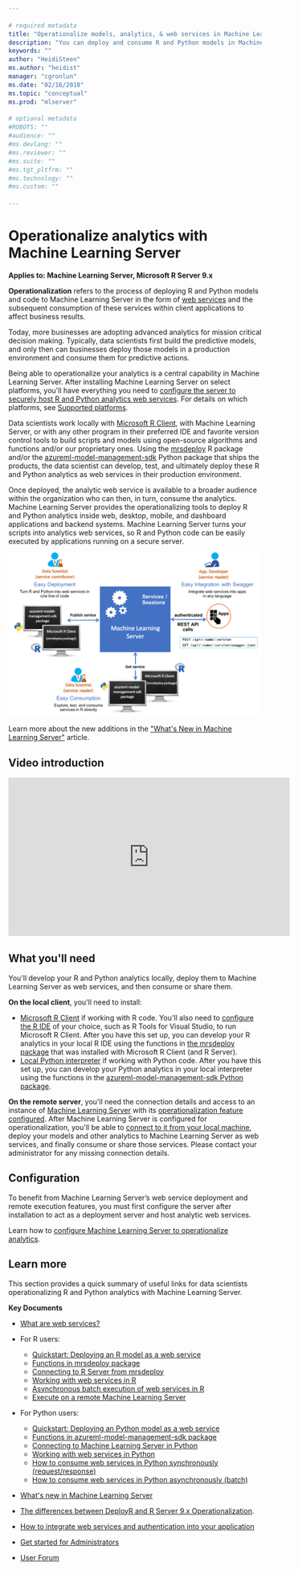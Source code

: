 ```yaml
---

# required metadata
title: "Operationalize models, analytics, & web services in Machine Learning Server"
description: "You can deploy and consume R and Python models in Machine Learning Server to operationalize them."
keywords: ""
author: "HeidiSteen"
ms.author: "heidist"
manager: "cgronlun"
ms.date: "02/16/2018"
ms.topic: "conceptual"
ms.prod: "mlserver"

# optional metadata
#ROBOTS: ""
#audience: ""
#ms.devlang: ""
#ms.reviewer: ""
#ms.suite: ""
#ms.tgt_pltfrm: ""
#ms.technology: ""
#ms.custom: ""

---
```


# Operationalize analytics with Machine Learning Server

**Applies to: Machine Learning Server, Microsoft R Server 9.x**  

**Operationalization** refers to the process of deploying R and Python models and code to Machine Learning Server in the form of [web services](operationalize/concept-what-are-web-services.md) and the subsequent consumption of these services within client applications to affect business results.

Today, more businesses are adopting advanced analytics for mission critical decision making. Typically, data scientists first build the predictive models, and only then can businesses deploy those models in a production environment and consume them for predictive actions. 

Being able to operationalize your analytics is a central capability in Machine Learning Server. After installing Machine Learning Server on select platforms, you'll have everything you need to [configure the server to securely host R and Python analytics web services](operationalize/configure-start-for-administrators.md#configure-server-for-operationalization).  For details on which platforms, see [Supported platforms](operationalize/configure-start-for-administrators.md#supported-platforms).

Data scientists work locally with [Microsoft R Client](r-client/what-is-microsoft-r-client.md), with Machine Learning Server, or with any other program in their preferred IDE and favorite version control tools to build scripts and models using open-source algorithms and functions and/or our proprietary ones. Using the [mrsdeploy](r-reference/mrsdeploy/mrsdeploy-package.md) R package and/or the [azureml-model-management-sdk](python-reference/azureml-model-management-sdk/azureml-model-management-sdk.md) Python package that ships the products, the data scientist can develop, test, and ultimately deploy these R and Python analytics as web services in their production environment. 

Once deployed, the analytic web service is available to a broader audience within the organization who can then, in turn, consume the analytics. Machine Learning Server provides the operationalizing tools to deploy R and Python analytics inside web, desktop, mobile, and dashboard applications and backend systems. Machine Learning Server turns your scripts into analytics web services, so R and Python code can be easily executed by applications running on a secure server.


![Operationalize web services, R &models with Machine Learning Server](media/what-is-operationalization/data-scientist-easy-deploy.png) 

Learn more about the new additions in the ["What's New in Machine Learning Server"](whats-new-in-machine-learning-server.md) article.

## Video introduction

<div align="center"><iframe width="560" height="315" src="https://www.youtube.com/embed/7i19-s9mxJU" frameborder="0" allowfullscreen></iframe></div>

## What you'll need

You'll develop your R and Python analytics locally, deploy them to Machine Learning Server as web services, and then consume or share them.

**On the local client**, you'll need to install:
+ [Microsoft R Client](r-client/what-is-microsoft-r-client.md) if working with R code.  You'll also need to [configure the R IDE](https://msdn.microsoft.com/en-us/microsoft-r/r-client-get-started#step-2-configure-your-ide) of your choice, such as R Tools for Visual Studio, to run Microsoft R Client.  After you have this set up, you can develop your R analytics in your local R IDE using the functions in [the mrsdeploy package](r-reference/mrsdeploy/mrsdeploy-package.md) that was installed with Microsoft R Client (and R Server). 
+ [Local Python interpreter](install/python-libraries-interpreter.md) if working with Python code.  After you have this set up, you can develop your Python analytics in your local interpreter using the functions in the [azureml-model-management-sdk Python package](python-reference/azureml-model-management-sdk/azureml-model-management-sdk.md).

**On the remote server**, you'll need the connection details and access to an instance of [Machine Learning Server](what-is-microsoft-r-server.md) with its [operationalization feature configured](operationalize/configure-start-for-administrators.md#configure-server-for-operationalization). After Machine Learning Server is configured for operationalization, you'll be able to [connect to it from your local machine](operationalize/how-to-connect-log-in-with-mrsdeploy.md), deploy your models and other analytics to Machine Learning Server as web services, and finally consume or share those services. Please contact your administrator for any missing connection details.

## Configuration

To benefit from Machine Learning Server’s web service deployment and remote execution features, you must first configure the server after installation to act as a deployment server and host analytic web services. 

Learn how to [configure Machine Learning Server to operationalize analytics](operationalize/configure-start-for-administrators.md#configure-server-for-operationalization).

## Learn more

This section provides a quick summary of useful links for data scientists operationalizing R and Python analytics with Machine Learning Server.

**Key Documents**
+ [What are web services?](operationalize/concept-what-are-web-services.md)

+ For R users:
    + [Quickstart: Deploying an R model as a web service](operationalize/quickstart-publish-r-web-service.md)
    + [Functions in mrsdeploy package](r-reference/mrsdeploy/mrsdeploy-package.md)
    + [Connecting to R Server from mrsdeploy](operationalize/how-to-connect-log-in-with-mrsdeploy.md)
    + [Working with web services in R](operationalize/how-to-deploy-web-service-publish-manage-in-r.md)
    + [Asynchronous batch execution of web services in R](operationalize/how-to-consume-web-service-asynchronously-batch.md)
    + [Execute on a remote Machine Learning Server](r/how-to-execute-code-remotely.md)

+ For Python users:
    + [Quickstart: Deploying an Python model as a web service](operationalize/python/quickstart-deploy-python-web-service.md)
    + [Functions in azureml-model-management-sdk package](python-reference/azureml-model-management-sdk/azureml-model-management-sdk.md)    
    + [Connecting to Machine Learning Server in Python](operationalize/python/how-to-authenticate-in-python.md)    
    + [Working with web services in Python](operationalize/python/how-to-deploy-manage-web-services.md)    
    + [How to consume web services in Python synchronously (request/response)](operationalize/python/how-to-consume-web-services.md)    
    + [How to consume web services in Python asynchronously (batch)](operationalize/python/how-to-consume-web-services-async.md)    
 
+ [What's new in Machine Learning Server](whats-new-in-r-server.md)

+ [The differences between DeployR and R Server 9.x Operationalization](https://blogs.msdn.microsoft.com/rserver/2017/05/11/1885/).

+ [How to integrate web services and authentication into your application](operationalize/how-to-build-api-clients-from-swagger-for-app-integration.md)

+ [Get started for Administrators](operationalize/configure-start-for-administrators.md)

+ [User Forum](https://social.msdn.microsoft.com/Forums/en-US/home?forum=microsoftr)